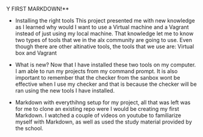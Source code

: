 Y FIRST MARKDOWN!**

* Installing the right tools
This project presented me with new knowledge as I learned why would I want to use a Virtual machine and a Vagrant instead of just using my local machine. That knowledge let me to know two types of tools that we in the alx community are going to use. Even though there are other altinative tools, the tools that we use are: Virtual box and Vagrant

* What is new?
Now that I have installed these two tools on my computer. I am able to run my projects from my command prompt. It is also important to remember that the checker from the sanbox wont be effective when I use my checker and that is because the checker will be ran using the new tools I have installed.

* Markdown
with everythihng setup for my project, all that was left was for me to clone an existing repo were I would be creating my first Markdown. I watched a couple of videos on youtube to familiarize myself with Markdown, as well as used the study material provided by the school.

